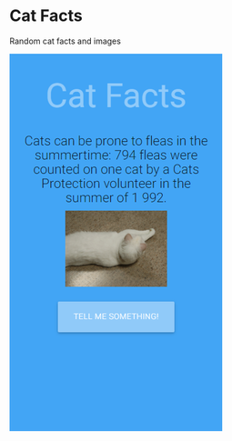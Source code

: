 # Cat Facts
Random cat facts and images

![](https://github.com/boulajp/cat-facts/raw/master/demo.png)

